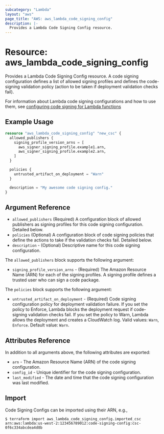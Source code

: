 ```yaml
---
subcategory: "Lambda"
layout: "aws"
page_title: "AWS: aws_lambda_code_signing_config"
description: |-
  Provides a Lambda Code Signing Config resource.
---
```


# Resource: aws_lambda_code_signing_config

Provides a Lambda Code Signing Config resource. A code signing configuration defines a list of allowed signing profiles and defines the code-signing validation policy (action to be taken if deployment validation checks fail).

For information about Lambda code signing configurations and how to use them, see [configuring code signing for Lambda functions][1]

## Example Usage

```terraform
resource "aws_lambda_code_signing_config" "new_csc" {
  allowed_publishers {
    signing_profile_version_arns = [
      aws_signer_signing_profile.example1.arn,
      aws_signer_signing_profile.example2.arn,
    ]
  }

  policies {
    untrusted_artifact_on_deployment = "Warn"
  }

  description = "My awesome code signing config."
}
```

## Argument Reference

* `allowed_publishers` (Required) A configuration block of allowed publishers as signing profiles for this code signing configuration. Detailed below.
* `policies` (Optional) A configuration block of code signing policies that define the actions to take if the validation checks fail. Detailed below.
* `description` - (Optional) Descriptive name for this code signing configuration.

The `allowed_publishers` block supports the following argument:

* `signing_profile_version_arns` - (Required) The Amazon Resource Name (ARN) for each of the signing profiles. A signing profile defines a trusted user who can sign a code package.

The `policies` block supports the following argument:

* `untrusted_artifact_on_deployment` - (Required) Code signing configuration policy for deployment validation failure. If you set the policy to Enforce, Lambda blocks the deployment request if code-signing validation checks fail. If you set the policy to Warn, Lambda allows the deployment and creates a CloudWatch log. Valid values: `Warn`, `Enforce`. Default value: `Warn`.

## Attributes Reference

In addition to all arguments above, the following attributes are exported:

* `arn` - The Amazon Resource Name (ARN) of the code signing configuration.
* `config_id` - Unique identifier for the code signing configuration.
* `last_modified` - The date and time that the code signing configuration was last modified.

[1]: https://docs.aws.amazon.com/lambda/latest/dg/configuration-codesigning.html

## Import

Code Signing Configs can be imported using their ARN, e.g.,

```
$ terraform import aws_lambda_code_signing_config.imported_csc arn:aws:lambda:us-west-2:123456789012:code-signing-config:csc-0f6c334abcdea4d8b
```

<!-- cache-key: cdktf-0.17.0-pre.15 input-6c61d4ccf01736732c1c402734d9063a75bd7b54df656a8859ad6d209a197851 -->
